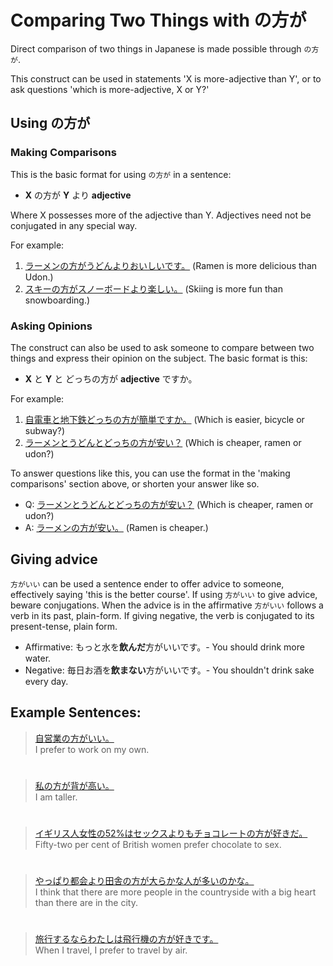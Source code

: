 # Comparing Two Things with の方が

Direct comparison of two things in Japanese is made possible through `の方が`. 

This construct can be used in statements 'X is more-adjective than Y', or to ask questions 'which is more-adjective, X or Y?'

## Using の方が

### Making Comparisons
This is the basic format for using `の方が` in a sentence:

* **X** の方が **Y** より **adjective**

Where X possesses more of the adjective than Y. Adjectives need not be conjugated in any special way.

For example: 

1. [ラーメンの方がうどんよりおいしいです。]()
(Ramen is more delicious than Udon.)
2. [スキーの方がスノーボードより楽しい。]()
(Skiing is more fun than snowboarding.)

### Asking Opinions
The construct can also be used to ask someone to compare between two things and express their opinion on the subject. The basic format is this:

* **X** と **Y** と どっちの方が **adjective** ですか。

For example:

1. [自電車と地下鉄どっちの方が簡単ですか。]() 
(Which is easier, bicycle or subway?)
2. [ラーメンとうどんとどっちの方が安い？]() 
(Which is cheaper, ramen or udon?)

To answer questions like this, you can use the format in the 'making comparisons' section above, or shorten your answer like so.

* Q: [ラーメンとうどんとどっちの方が安い？]() 
(Which is cheaper, ramen or udon?)
* A: [ラーメンの方が安い。]() 
(Ramen is cheaper.)

## Giving advice
`方がいい` can be used a sentence ender to offer advice to someone, effectively saying 'this is the better course'. If using `方がいい` to give advice, beware conjugations. When the advice is in the affirmative `方がいい` follows a verb in its past, plain-form. If giving negative, the verb is conjugated to its present-tense, plain form.

* Affirmative: もっと水を**飲んだ**方がいいです。- You should drink more water.
* Negative: 毎日お酒を**飲まない**方がいいです。- You shouldn't drink sake every day.

## Example Sentences:
> [自営業の方がいい。]()  
> I prefer to work on my own.

#


> [私の方が背が高い。]()  
> I am taller.

#


> [イギリス人女性の52%はセックスよりもチョコレートの方が好きだ。]()  
> Fifty-two per cent of British women prefer chocolate to sex.

#


> [やっぱり都会より田舎の方が大らかな人が多いのかな。]()  
> I think that there are more people in the countryside with a big heart than there are in the city.

#


> [旅行するならわたしは飛行機の方が好きです。]()  
> When I travel, I prefer to travel by air.

#




